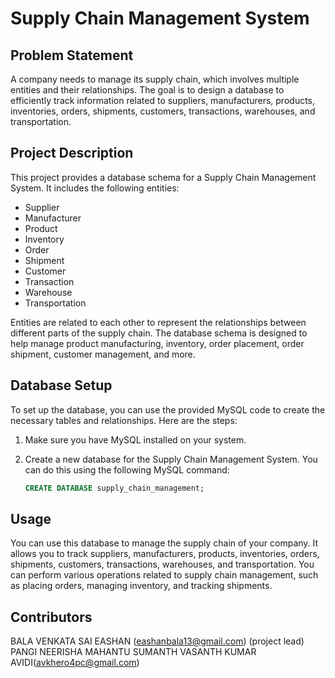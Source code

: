 # Supply Chain Management System

## Problem Statement

A company needs to manage its supply chain, which involves multiple entities and their relationships. The goal is to design a database to efficiently track information related to suppliers, manufacturers, products, inventories, orders, shipments, customers, transactions, warehouses, and transportation.

## Project Description

This project provides a database schema for a Supply Chain Management System. It includes the following entities:

- Supplier
- Manufacturer
- Product
- Inventory
- Order
- Shipment
- Customer
- Transaction
- Warehouse
- Transportation

Entities are related to each other to represent the relationships between different parts of the supply chain. The database schema is designed to help manage product manufacturing, inventory, order placement, order shipment, customer management, and more.

## Database Setup

To set up the database, you can use the provided MySQL code to create the necessary tables and relationships. Here are the steps:

1. Make sure you have MySQL installed on your system.

2. Create a new database for the Supply Chain Management System. You can do this using the following MySQL command:

   ```sql
   CREATE DATABASE supply_chain_management;
## Usage
You can use this database to manage the supply chain of your company. It allows you to track suppliers, manufacturers, products, inventories, orders, shipments, customers, transactions, warehouses, and transportation. You can perform various operations related to supply chain management, such as placing orders, managing inventory, and tracking shipments.


## Contributors
BALA VENKATA SAI EASHAN (eashanbala13@gmail.com) (project lead)
PANGI NEERISHA 
MAHANTU SUMANTH 
VASANTH KUMAR AVIDI(avkhero4pc@gmail.com)
